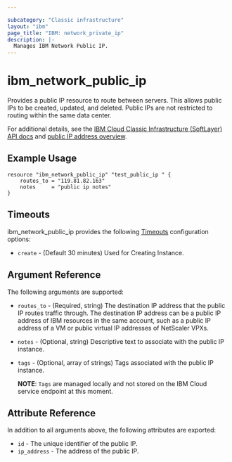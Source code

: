 ```yaml
---

subcategory: "Classic infrastructure"
layout: "ibm"
page_title: "IBM: network_private_ip"
description: |-
  Manages IBM Network Public IP.
---
```


# ibm\_network_public_ip

Provides a public IP resource to route between servers. This allows public IPs to be created, updated, and deleted. Public IPs are not restricted to routing within the same data center.

For additional details, see the [IBM Cloud Classic Infrastructure (SoftLayer) API docs](http://sldn.softlayer.com/reference/services/SoftLayer_Network_Subnet_IpAddress_Global) and [public IP address overview](https://knowledgelayer.softlayer.com/learning/global-ip-addresses).

## Example Usage

```hcl
resource "ibm_network_public_ip" "test_public_ip " {
    routes_to = "119.81.82.163"
    notes     = "public ip notes"
}
```

## Timeouts
ibm_network_public_ip provides the following [Timeouts](https://www.terraform.io/docs/configuration/resources.html#timeouts) configuration options:

* `create` - (Default 30 minutes) Used for Creating Instance.

## Argument Reference

The following arguments are supported:

* `routes_to` - (Required, string) The destination IP address that the public IP routes traffic through. The destination IP address can be a public IP address of IBM resources in the same account, such as a public IP address of a VM or public virtual IP addresses of NetScaler VPXs.
* `notes` - (Optional, string) Descriptive text to associate with the public IP instance.
* `tags` - (Optional, array of strings) Tags associated with the public IP instance.  

  **NOTE**: `Tags` are managed locally and not stored on the IBM Cloud service endpoint at this moment.

## Attribute Reference

In addition to all arguments above, the following attributes are exported:

* `id` - The unique identifier of the public IP.
* `ip_address` - The address of the public IP.
